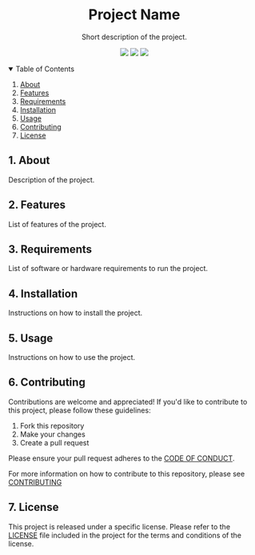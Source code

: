 <h1 align="center">Project Name</h1>
<p align="center">Short description of the project.</p>

<p align="center">
<!-- <img src="https://img.shields.io/badge/<LABEL>-<MESSAGE>-<COLOR>?style=<STYLE>&logo=<LOGO>"/> -->
<img src="https://img.shields.io/badge/html-5-red?style=flat&logo=html5"/>
<img src="https://img.shields.io/badge/CSS-3-blue?style=flat&logo=css3"/>
<img src="https://img.shields.io/badge/Javascript-ES6-yellow?style=flat&logo=javascript"/>
</p>

<details open>
<summary>Table of Contents</summary>

1. [About](#about)
2. [Features](#features)
3. [Requirements](#requirements)
4. [Installation](#installation)
5. [Usage](#usage)
6. [Contributing](#contributing)
7. [License](#license)

</details>

## 1. About

Description of the project.
<!-- example: A web application that allows users to create and manage their own to-do lists. -->

## 2. Features

List of features of the project.
<!-- example:
- The ability to add tasks to a to-do list
- The ability to delete tasks from a to-do list
- The ability to mark tasks as complete
- The ability to view all tasks at once -->

## 3. Requirements

List of software or hardware requirements to run the project.
<!-- example:
- A modern web browser like Google Chrome, Mozilla Firefox, or Microsoft Edge -->

## 4. Installation

Instructions on how to install the project.
<!-- example:
To install the project:

1. Download the source code from the repository
2. Open the `index.html` file in your web browser -->

## 5. Usage

Instructions on how to use the project.
<!-- example:
To use the application:

1. Add tasks to the to-do list using the input field and buttons
2. Mark tasks as complete by clicking the checkbox
3. Delete tasks by clicking the "Delete" button -->

## 6. Contributing

Contributions are welcome and appreciated! If you'd like to contribute to this project, please follow these guidelines:

1. Fork this repository
2. Make your changes
3. Create a pull request

Please ensure your pull request adheres to the [CODE OF CONDUCT](CODE_OF_CONDUCT.md).

For more information on how to contribute to this repository, please see [CONTRIBUTING](CONTRIBUTING.md)

## 7. License

This project is released under a specific license. Please refer to the [LICENSE](LICENSE) file included in the project for the terms and conditions of the license.
